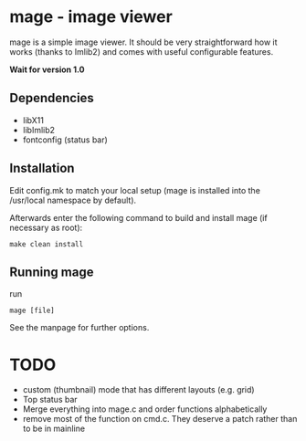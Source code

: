 mage - image viewer
===================

mage is a simple image viewer. It should be very straightforward how it
works (thanks to Imlib2) and comes with useful configurable features.

**Wait for version 1.0**


Dependencies
------------

- libX11
- libImlib2
- fontconfig (status bar)


Installation
------------
Edit config.mk to match your local setup (mage is installed into
the /usr/local namespace by default).

Afterwards enter the following command to build and install mage
(if necessary as root):

    make clean install


Running mage
------------
run

	mage [file]

See the manpage for further options.


# TODO
- custom (thumbnail) mode that has different layouts (e.g. grid)
- Top status bar
- Merge everything into mage.c and order functions alphabetically
- remove most of the function on cmd.c. They deserve a patch rather than to be
  in mainline
